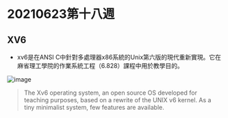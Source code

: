 # 20210623第十八週
## XV6
* xv6是在ANSI C中針對多處理器x86系統的Unix第六版的現代重新實現。它在麻省理工學院的作業系統工程（6.828）課程中用於教學目的。

![image](https://user-images.githubusercontent.com/62127656/123508237-b5509280-d6a0-11eb-9391-88206695f6d3.png)
>The Xv6 operating system, an open source OS developed for teaching purposes, based on a rewrite of the UNIX v6 kernel. As a tiny minimalist system, few features are available.

